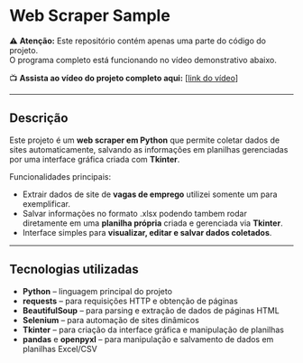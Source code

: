 # Web Scraper Sample

⚠️ **Atenção:** Este repositório contém apenas uma parte do código do projeto.  
O programa completo está funcionando no vídeo demonstrativo abaixo.

📺 **Assista ao vídeo do projeto completo aqui:** [[link do vídeo](https://youtu.be/aIY6pl5_2kM)]

---

## Descrição

Este projeto é um **web scraper em Python** que permite coletar dados de sites automaticamente, salvando as informações em planilhas gerenciadas por uma interface gráfica criada com **Tkinter**.  

Funcionalidades principais:

- Extrair dados de site de **vagas de emprego** utilizei somente um para exemplificar.  
- Salvar informações no formato .xlsx podendo tambem rodar diretamente em uma **planilha própria** criada e gerenciada via **Tkinter**. 
- Interface simples para **visualizar, editar e salvar dados coletados**.

---

## Tecnologias utilizadas

- **Python** – linguagem principal do projeto  
- **requests** – para requisições HTTP e obtenção de páginas  
- **BeautifulSoup** – para parsing e extração de dados de páginas HTML  
- **Selenium** – para automação de sites dinâmicos  
- **Tkinter** – para criação da interface gráfica e manipulação de planilhas  
- **pandas** e **openpyxl** – para manipulação e salvamento de dados em planilhas Excel/CSV  
